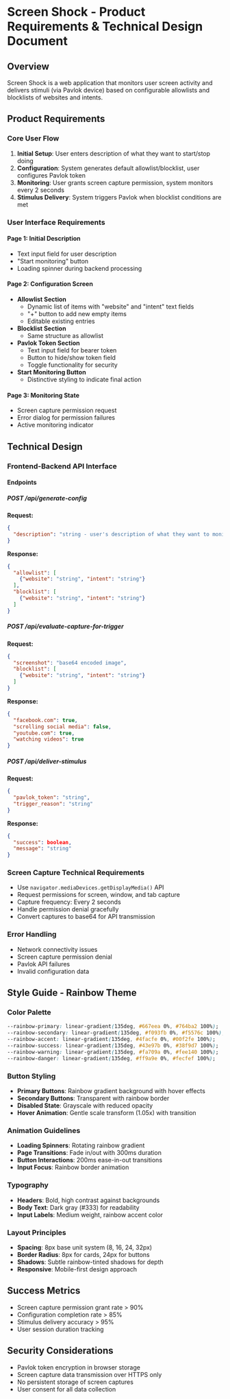 # Screen Shock - Product Requirements & Technical Design Document

## Overview
Screen Shock is a web application that monitors user screen activity and delivers stimuli (via Pavlok device) based on configurable allowlists and blocklists of websites and intents.

## Product Requirements

### Core User Flow
1. **Initial Setup**: User enters description of what they want to start/stop doing
2. **Configuration**: System generates default allowlist/blocklist, user configures Pavlok token
3. **Monitoring**: User grants screen capture permission, system monitors every 2 seconds
4. **Stimulus Delivery**: System triggers Pavlok when blocklist conditions are met

### User Interface Requirements

#### Page 1: Initial Description
- Text input field for user description
- "Start monitoring" button
- Loading spinner during backend processing

#### Page 2: Configuration Screen
- **Allowlist Section**
  - Dynamic list of items with "website" and "intent" text fields
  - "+" button to add new empty items
  - Editable existing entries
- **Blocklist Section** 
  - Same structure as allowlist
- **Pavlok Token Section**
  - Text input field for bearer token
  - Button to hide/show token field
  - Toggle functionality for security
- **Start Monitoring Button**
  - Distinctive styling to indicate final action

#### Page 3: Monitoring State
- Screen capture permission request
- Error dialog for permission failures
- Active monitoring indicator

## Technical Design

### Frontend-Backend API Interface

#### Endpoints

##### POST /api/generate-config
**Request:**
```json
{
  "description": "string - user's description of what they want to monitor"
}
```

**Response:**
```json
{
  "allowlist": [
    {"website": "string", "intent": "string"}
  ],
  "blocklist": [
    {"website": "string", "intent": "string"}
  ]
}
```

##### POST /api/evaluate-capture-for-trigger
**Request:**
```json
{
  "screenshot": "base64 encoded image",
  "blocklist": [
    {"website": "string", "intent": "string"}
  ]
}
```

**Response:**
```json
{
  "facebook.com": true,
  "scrolling social media": false,
  "youtube.com": true,
  "watching videos": true
}
```

##### POST /api/deliver-stimulus
**Request:**
```json
{
  "pavlok_token": "string",
  "trigger_reason": "string"
}
```

**Response:**
```json
{
  "success": boolean,
  "message": "string"
}
```

### Screen Capture Technical Requirements
- Use `navigator.mediaDevices.getDisplayMedia()` API
- Request permissions for screen, window, and tab capture
- Capture frequency: Every 2 seconds
- Handle permission denial gracefully
- Convert captures to base64 for API transmission

### Error Handling
- Network connectivity issues
- Screen capture permission denial
- Pavlok API failures
- Invalid configuration data

## Style Guide - Rainbow Theme

### Color Palette
```css
--rainbow-primary: linear-gradient(135deg, #667eea 0%, #764ba2 100%);
--rainbow-secondary: linear-gradient(135deg, #f093fb 0%, #f5576c 100%);
--rainbow-accent: linear-gradient(135deg, #4facfe 0%, #00f2fe 100%);
--rainbow-success: linear-gradient(135deg, #43e97b 0%, #38f9d7 100%);
--rainbow-warning: linear-gradient(135deg, #fa709a 0%, #fee140 100%);
--rainbow-danger: linear-gradient(135deg, #ff9a9e 0%, #fecfef 100%);
```

### Button Styling
- **Primary Buttons**: Rainbow gradient background with hover effects
- **Secondary Buttons**: Transparent with rainbow border
- **Disabled State**: Grayscale with reduced opacity
- **Hover Animation**: Gentle scale transform (1.05x) with transition

### Animation Guidelines
- **Loading Spinners**: Rotating rainbow gradient
- **Page Transitions**: Fade in/out with 300ms duration
- **Button Interactions**: 200ms ease-in-out transitions
- **Input Focus**: Rainbow border animation

### Typography
- **Headers**: Bold, high contrast against backgrounds
- **Body Text**: Dark gray (#333) for readability
- **Input Labels**: Medium weight, rainbow accent color

### Layout Principles
- **Spacing**: 8px base unit system (8, 16, 24, 32px)
- **Border Radius**: 8px for cards, 24px for buttons
- **Shadows**: Subtle rainbow-tinted shadows for depth
- **Responsive**: Mobile-first design approach

## Success Metrics
- Screen capture permission grant rate > 90%
- Configuration completion rate > 85%
- Stimulus delivery accuracy > 95%
- User session duration tracking

## Security Considerations
- Pavlok token encryption in browser storage
- Screen capture data transmission over HTTPS only
- No persistent storage of screen captures
- User consent for all data collection